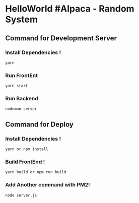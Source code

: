 # HelloWorld #Alpaca - Random System
## Command for Development Server
### Install Dependencies !
```
yarn
```
### Run FrontEnt
```
yarn start
```
### Run Backend
```
nodemon server
```

## Command for Deploy
### Install Dependencies !
```
yarn or npm install
```
### Build FrontEnd !
```
yarn build or npm run build
```
### Add Another command with PM2!
```
node server.js
```